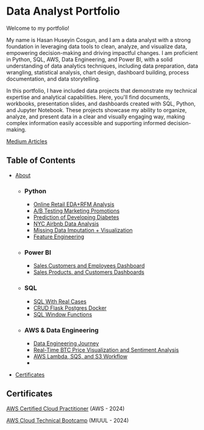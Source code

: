 # Data Analyst Portfolio
Welcome to my portfolio!

My name is Hasan Huseyin Cosgun, and I am a data analyst with a strong foundation in leveraging data tools to clean, analyze, and visualize data, empowering decision-making and driving impactful changes. I am proficient in Python, SQL, AWS, Data Engineering, and Power BI, with a solid understanding of data analytics techniques, including data preparation, data wrangling, statistical analysis, chart design, dashboard building, process documentation, and data storytelling.

In this portfolio, I have included data projects that demonstrate my technical expertise and analytical capabilities. Here, you'll find documents, workbooks, presentation slides, and dashboards created with SQL, Python, and Jupyter Notebook. These projects showcase my ability to organize, analyze, and present data in a clear and visually engaging way, making complex information easily accessible and supporting informed decision-making.

[Medium Articles](https://medium.com/@hhuseyincosgun)


## Table of Contents

* [About](https://github.com/hhuseyincosgun/Data-Analyst-Portfolio/blob/main/README.md)

   * ### Python
      * [Online Retail EDA+RFM Analysis](https://github.com/hhuseyincosgun/Online-Retail-EDA-RFM-Analysis/tree/main)
      * [A/B Testing Marketing Promotions](https://github.com/hhuseyincosgun/A-B-Testing-Marketing-Promotions/tree/main)
      * [Prediction of Developing Diabetes](https://www.kaggle.com/code/huseyincosgun/prediction-of-developing-diabetes)
      * [NYC Airbnb Data Analysis](https://github.com/hhuseyincosgun/NYC-Airbnb-Data-Analysis/blob/main/new-york-city-airbnb-analysis.ipynb)
      * [Missing Data Imputation + Visualization](https://www.kaggle.com/code/huseyincosgun/missing-data-imputation-visualization)
      * [Feature Engineering](https://github.com/hhuseyincosgun/Feature-Engineering/tree/main)
    
  * ### Power BI
     * [Sales,Customers and Employees Dashboard](https://github.com/hhuseyincosgun/Sales-Customers-Employees-Dashboard)
     * [Sales,Products. and Customers Dashboards](https://github.com/hhuseyincosgun/Sales-Products-Customers-Dashboards)
  
  *  ### SQL
      * [SQL With Real Cases](https://github.com/hhuseyincosgun/SQL-With-Real-Cases/tree/main)
      * [CRUD Flask Postgres Docker](https://github.com/hhuseyincosgun/CRUD-flask-postgres-docker/tree/main)
      * [SQL Window Functions](https://github.com/hhuseyincosgun/SQL_Window_Functions)

  * ### AWS & Data Engineering
     * [Data Engineering Journey](https://github.com/hhuseyincosgun/Data-Engineering-with-Basics-and-ETL-Processes?tab=readme-ov-file)
     * [Real-Time BTC Price Visualization and Sentiment Analysis](https://github.com/hhuseyincosgun/Real-Time-BTC-Price-Visualization-and-Sentiment-Analysis)
     * [AWS Lambda, SQS, and S3 Workflow](https://github.com/hhuseyincosgun/AWS-Lambda-SQS-and-S3-Workflow)
     * 




* [Certificates](https://github.com/hhuseyincosgun/Data-Analyst-Portfolio?tab=readme-ov-file#certificates)

## Certificates

[AWS Certified Cloud Practitioner](https://www.credly.com/badges/71af13fe-f856-43df-9394-62759971fb96) (AWS - 2024)

[AWS Cloud Technical Bootcamp](https://certificate.miuul.com/hasan_huseyin_cosgun) (MIUUL - 2024)


